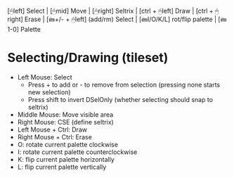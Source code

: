 [🖱left] Select | [🖱mid] Move | [🖱right] Seltrix | [ctrl + 🖱left] Draw | [ctrl + 🖱right] Erase | [🖮+/- + 🖱left] (add/rm) Select | [🖮I/O/K/L] rot/flip palette | [🖮1-0] Palette
# Selecting/Drawing (tileset)

- Left Mouse: Select
  - Press + to add or - to remove from selection (pressing none starts new selection)
  - Press shift to invert DSelOnly (whether selecting should snap to seltrix)
- Middle Mouse: Move visible area
- Right Mouse: CSE (define seltrix)
- Left Mouse + Ctrl: Draw
- Right Mouse + Ctrl: Erase
- O: rotate current palette clockwise
- I: rotate current palette counterclockwise
- K: flip current palette horizontally
- L: flip current palette vertically
